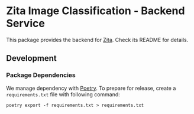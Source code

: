 # Zita Image Classification - Backend Service

This package provides the backend for [Zita](https://www.npmjs.com/package/zita).
Check its README for details.

## Development

### Package Dependencies

We manage dependency with [Poetry](https://github.com/sdispater/poetry). To prepare for release, create
a `requirements.txt` file with following command:

    poetry export -f requirements.txt > requirements.txt
